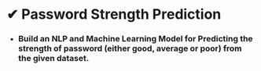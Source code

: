 # ✔ Password Strength Prediction
- ### Build an NLP and Machine Learning Model for Predicting the strength of password (either good, average or poor) from the given dataset.